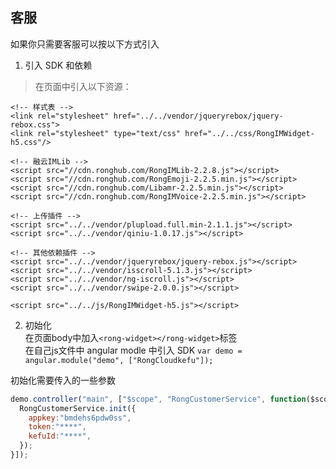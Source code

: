## 客服
  如果你只需要客服可以按以下方式引入

1. 引入 SDK 和依赖
> 在页面中引入以下资源：  
```
<!-- 样式表 -->
<link rel="stylesheet" href="../../vendor/jqueryrebox/jquery-rebox.css">
<link rel="stylesheet" type="text/css" href="../../css/RongIMWidget-h5.css"/>

<!-- 融云IMLib -->
<script src="//cdn.ronghub.com/RongIMLib-2.2.8.js"></script>
<script src="//cdn.ronghub.com/RongEmoji-2.2.5.min.js"></script>
<script src="//cdn.ronghub.com/Libamr-2.2.5.min.js"></script>
<script src="//cdn.ronghub.com/RongIMVoice-2.2.5.min.js"></script>

<!-- 上传插件 -->
<script src="../../vendor/plupload.full.min-2.1.1.js"></script>
<script src="../../vendor/qiniu-1.0.17.js"></script>

<!-- 其他依赖插件 -->
<script src="../../vendor/jqueryrebox/jquery-rebox.js"></script>
<script src="../../vendor/isscroll-5.1.3.js"></script>
<script src="../../vendor/ng-iscroll.js"></script>
<script src="../../vendor/swipe-2.0.0.js"></script>

<script src="../../js/RongIMWidget-h5.js"></script>
```

2. 初始化  
在页面body中加入`<rong-widget></rong-widget>`标签  
在自己js文件中 angular modle 中引入 SDK `var demo = angular.module("demo", ["RongCloudkefu"]);`

初始化需要传入的一些参数
```javascript
demo.controller("main", ["$scope", "RongCustomerService", function($scope,RongCustomerService) {
  RongCustomerService.init({
    appkey:"bmdehs6pdw0ss",
    token:"****",
    kefuId:"****",
  });
}]);
```
